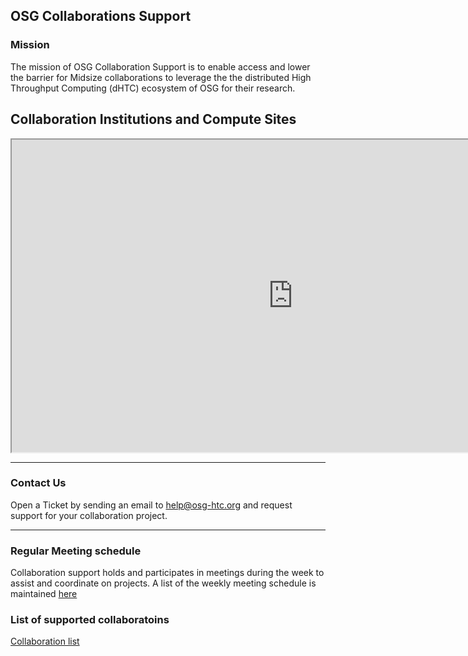 ## OSG Collaborations Support


### Mission

The mission of OSG Collaboration Support is to enable access and lower the barrier for Midsize collaborations to leverage the
the distributed High Throughput Computing (dHTC) ecosystem of OSG for their research.

## Collaboration Institutions and Compute Sites

<iframe src="https://osg-htc.org/organization/iframe.html" height="500" width="900" allow="fullscreen"></iframe>

***

### Contact Us

Open a Ticket by sending an email to [help@osg-htc.org](mailto:help@osg-htc.org) and request support for your collaboration project.

***

### Regular Meeting schedule

Collaboration support holds and participates in meetings during the week to assist and coordinate on projects. A list of the weekly meeting schedule is maintained [here](misc/meeting-schedule.md)

### List of supported collaboratoins

[Collaboration list](projects/project-list.md)


